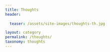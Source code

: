 ```yaml
---
title: Thoughts
header:
  
  teaser: /assets/site-images/thoughts-th.jpg

layout: category
permalink: /thoughts/
taxonomy: thoughts
---
```



